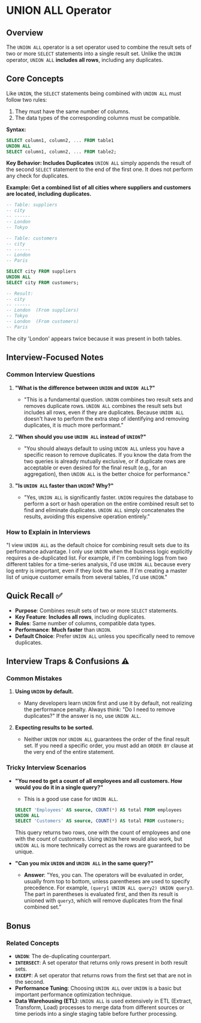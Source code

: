 # UNION ALL Operator

## Overview
The `UNION ALL` operator is a set operator used to combine the result sets of two or more `SELECT` statements into a single result set. Unlike the `UNION` operator, `UNION ALL` **includes all rows**, including any duplicates.

## Core Concepts

Like `UNION`, the `SELECT` statements being combined with `UNION ALL` must follow two rules:
1.  They must have the same number of columns.
2.  The data types of the corresponding columns must be compatible.

**Syntax:**
```sql
SELECT column1, column2, ... FROM table1
UNION ALL
SELECT column1, column2, ... FROM table2;
```

**Key Behavior: Includes Duplicates**
`UNION ALL` simply appends the result of the second `SELECT` statement to the end of the first one. It does not perform any check for duplicates.

**Example: Get a combined list of all cities where suppliers and customers are located, including duplicates.**
```sql
-- Table: suppliers
-- city
-- ------
-- London
-- Tokyo

-- Table: customers
-- city
-- ------
-- London
-- Paris

SELECT city FROM suppliers
UNION ALL
SELECT city FROM customers;

-- Result:
-- city
-- ------
-- London  (From suppliers)
-- Tokyo
-- London  (From customers)
-- Paris
```
The city 'London' appears twice because it was present in both tables.

## Interview-Focused Notes

### Common Interview Questions

1.  **"What is the difference between `UNION` and `UNION ALL`?"**
    -   "This is a fundamental question. `UNION` combines two result sets and removes duplicate rows. `UNION ALL` combines the result sets but includes all rows, even if they are duplicates. Because `UNION ALL` doesn't have to perform the extra step of identifying and removing duplicates, it is much more performant."

2.  **"When should you use `UNION ALL` instead of `UNION`?"**
    -   "You should always default to using `UNION ALL` unless you have a specific reason to remove duplicates. If you know the data from the two queries is already mutually exclusive, or if duplicate rows are acceptable or even desired for the final result (e.g., for an aggregation), then `UNION ALL` is the better choice for performance."

3.  **"Is `UNION ALL` faster than `UNION`? Why?"**
    -   "Yes, `UNION ALL` is significantly faster. `UNION` requires the database to perform a sort or hash operation on the entire combined result set to find and eliminate duplicates. `UNION ALL` simply concatenates the results, avoiding this expensive operation entirely."

### How to Explain in Interviews
"I view `UNION ALL` as the default choice for combining result sets due to its performance advantage. I only use `UNION` when the business logic explicitly requires a de-duplicated list. For example, if I'm combining logs from two different tables for a time-series analysis, I'd use `UNION ALL` because every log entry is important, even if they look the same. If I'm creating a master list of unique customer emails from several tables, I'd use `UNION`."

## Quick Recall ✅

-   **Purpose**: Combines result sets of two or more `SELECT` statements.
-   **Key Feature**: **Includes all rows**, including duplicates.
-   **Rules**: Same number of columns, compatible data types.
-   **Performance**: **Much faster** than `UNION`.
-   **Default Choice**: Prefer `UNION ALL` unless you specifically need to remove duplicates.

## Interview Traps & Confusions ⚠️

### Common Mistakes

1.  **Using `UNION` by default.**
    -   Many developers learn `UNION` first and use it by default, not realizing the performance penalty. Always think: "Do I need to remove duplicates?" If the answer is no, use `UNION ALL`.

2.  **Expecting results to be sorted.**
    -   Neither `UNION` nor `UNION ALL` guarantees the order of the final result set. If you need a specific order, you must add an `ORDER BY` clause at the very end of the entire statement.

### Tricky Interview Scenarios

-   **"You need to get a count of all employees and all customers. How would you do it in a single query?"**
    -   This is a good use case for `UNION ALL`.
    ```sql
    SELECT 'Employees' AS source, COUNT(*) AS total FROM employees
    UNION ALL
    SELECT 'Customers' AS source, COUNT(*) AS total FROM customers;
    ```
    This query returns two rows, one with the count of employees and one with the count of customers. Using `UNION` here would also work, but `UNION ALL` is more technically correct as the rows are guaranteed to be unique.

-   **"Can you mix `UNION` and `UNION ALL` in the same query?"**
    -   **Answer**: "Yes, you can. The operators will be evaluated in order, usually from top to bottom, unless parentheses are used to specify precedence. For example, `(query1 UNION ALL query2) UNION query3`. The part in parentheses is evaluated first, and then its result is unioned with `query3`, which will remove duplicates from the final combined set."

## Bonus

### Related Concepts
-   **`UNION`**: The de-duplicating counterpart.
-   **`INTERSECT`**: A set operator that returns only rows present in both result sets.
-   **`EXCEPT`**: A set operator that returns rows from the first set that are not in the second.
-   **Performance Tuning**: Choosing `UNION ALL` over `UNION` is a basic but important performance optimization technique.
-   **Data Warehousing (ETL)**: `UNION ALL` is used extensively in ETL (Extract, Transform, Load) processes to merge data from different sources or time periods into a single staging table before further processing.

